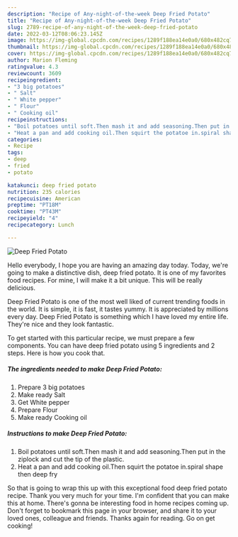 ```yaml
---
description: "Recipe of Any-night-of-the-week Deep Fried Potato"
title: "Recipe of Any-night-of-the-week Deep Fried Potato"
slug: 2789-recipe-of-any-night-of-the-week-deep-fried-potato
date: 2022-03-12T08:06:23.145Z
image: https://img-global.cpcdn.com/recipes/1289f188ea14e0a0/680x482cq70/deep-fried-potato-recipe-main-photo.jpg
thumbnail: https://img-global.cpcdn.com/recipes/1289f188ea14e0a0/680x482cq70/deep-fried-potato-recipe-main-photo.jpg
cover: https://img-global.cpcdn.com/recipes/1289f188ea14e0a0/680x482cq70/deep-fried-potato-recipe-main-photo.jpg
author: Marion Fleming
ratingvalue: 4.3
reviewcount: 3609
recipeingredient:
- "3 big potatoes"
- " Salt"
- " White pepper"
- " Flour"
- " Cooking oil"
recipeinstructions:
- "Boil potatoes until soft.Then mash it and add seasoning.Then put in the ziplock and cut the tip of the plastic."
- "Heat a pan and add cooking oil.Then squirt the potatoe in.spiral shape then deep fry"
categories:
- Recipe
tags:
- deep
- fried
- potato

katakunci: deep fried potato 
nutrition: 235 calories
recipecuisine: American
preptime: "PT18M"
cooktime: "PT43M"
recipeyield: "4"
recipecategory: Lunch

---
```



![Deep Fried Potato](https://img-global.cpcdn.com/recipes/1289f188ea14e0a0/680x482cq70/deep-fried-potato-recipe-main-photo.jpg)

Hello everybody, I hope you are having an amazing day today. Today, we're going to make a distinctive dish, deep fried potato. It is one of my favorites food recipes. For mine, I will make it a bit unique. This will be really delicious.

Deep Fried Potato is one of the most well liked of current trending foods in the world. It is simple, it is fast, it tastes yummy. It is appreciated by millions every day. Deep Fried Potato is something which I have loved my entire life. They're nice and they look fantastic.




To get started with this particular recipe, we must prepare a few components. You can have deep fried potato using 5 ingredients and 2 steps. Here is how you cook that.

<!--inarticleads1-->

##### The ingredients needed to make Deep Fried Potato:

1. Prepare 3 big potatoes
1. Make ready  Salt
1. Get  White pepper
1. Prepare  Flour
1. Make ready  Cooking oil




<!--inarticleads2-->

##### Instructions to make Deep Fried Potato:

1. Boil potatoes until soft.Then mash it and add seasoning.Then put in the ziplock and cut the tip of the plastic.
1. Heat a pan and add cooking oil.Then squirt the potatoe in.spiral shape then deep fry




So that is going to wrap this up with this exceptional food deep fried potato recipe. Thank you very much for your time. I'm confident that you can make this at home. There's gonna be interesting food in home recipes coming up. Don't forget to bookmark this page in your browser, and share it to your loved ones, colleague and friends. Thanks again for reading. Go on get cooking!
